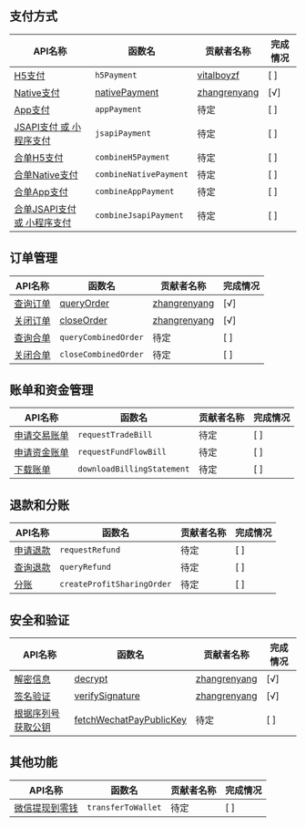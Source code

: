 
## 支付方式
| API名称 | 函数名 | 贡献者名称 | 完成情况 |
|---------|--------|------------|----------|
| [H5支付](https://pay.weixin.qq.com/wiki/doc/apiv3/apis/chapter3_3_1.shtml) | `h5Payment` | [vitalboyzf](https://github.com/vitalboyzf) | [ ] |
| [Native支付](https://pay.weixin.qq.com/wiki/doc/apiv3/apis/chapter3_4_1.shtml) | [nativePayment](docs/nativePayment.md) | [zhangrenyang](https://github.com/zhangrenyang) | [√] |
| [App支付](https://pay.weixin.qq.com/wiki/doc/apiv3/apis/chapter3_2_1.shtml) | `appPayment` | 待定 | [ ] |
| [JSAPI支付 或 小程序支付](https://pay.weixin.qq.com/wiki/doc/apiv3/apis/chapter3_1_1.shtml) | `jsapiPayment` | 待定 | [ ] |
| [合单H5支付](https://pay.weixin.qq.com/wiki/doc/apiv3/apis/chapter5_1_2.shtml) | `combineH5Payment` | 待定 | [ ] |
| [合单Native支付](https://pay.weixin.qq.com/wiki/doc/apiv3/apis/chapter5_1_5.shtml) | `combineNativePayment` | 待定 | [ ] |
| [合单App支付](https://pay.weixin.qq.com/wiki/doc/apiv3/apis/chapter5_1_1.shtml) | `combineAppPayment` | 待定 | [ ] |
| [合单JSAPI支付 或 小程序支付](https://pay.weixin.qq.com/wiki/doc/apiv3/apis/chapter5_1_3.shtml) | `combineJsapiPayment` | 待定 | [ ] |

## 订单管理
| API名称 | 函数名 | 贡献者名称 | 完成情况 |
|---------|--------|------------|----------|
| [查询订单](https://pay.weixin.qq.com/wiki/doc/apiv3/apis/chapter3_1_2.shtml) | [queryOrder](docs/queryOrder.md) | [zhangrenyang](https://github.com/zhangrenyang)  | [√] |
| [关闭订单](https://pay.weixin.qq.com/wiki/doc/apiv3/apis/chapter3_1_3.shtml) | [closeOrder](docs/closeOrder.md) | [zhangrenyang](https://github.com/zhangrenyang)  | [√] |
| [查询合单](https://pay.weixin.qq.com/wiki/doc/apiv3/apis/chapter5_1_11.shtml) | `queryCombinedOrder` | 待定 | [ ] |
| [关闭合单](https://pay.weixin.qq.com/wiki/doc/apiv3/apis/chapter5_1_12.shtml) | `closeCombinedOrder` | 待定 | [ ] |

## 账单和资金管理
| API名称 | 函数名 | 贡献者名称 | 完成情况 |
|---------|--------|------------|----------|
| [申请交易账单](https://pay.weixin.qq.com/wiki/doc/apiv3/apis/chapter3_1_6.shtml) | `requestTradeBill` | 待定 | [ ] |
| [申请资金账单](https://pay.weixin.qq.com/wiki/doc/apiv3/apis/chapter3_1_7.shtml) | `requestFundFlowBill` | 待定 | [ ] |
| [下载账单](https://pay.weixin.qq.com/wiki/doc/apiv3/apis/chapter3_1_8.shtml) | `downloadBillingStatement` | 待定 | [ ] |

## 退款和分账 
| API名称 | 函数名 | 贡献者名称 | 完成情况 |
|---------|--------|------------|----------|
| [申请退款](https://pay.weixin.qq.com/wiki/doc/apiv3/apis/chapter3_2_9.shtml) | `requestRefund` | 待定 | [ ] |
| [查询退款](https://pay.weixin.qq.com/wiki/doc/apiv3/apis/chapter3_2_10.shtml) | `queryRefund` | 待定 | [ ] |
| [分账](https://pay.weixin.qq.com/wiki/doc/apiv3/apis/chapter8_1_1.shtml) | `createProfitSharingOrder` | 待定 | [ ] |

## 安全和验证
| API名称 | 函数名 | 贡献者名称 | 完成情况 |
|---------|--------|------------|----------|
| [解密信息](https://pay.weixin.qq.com/docs/merchant/development/interface-rules/sensitive-data-encryption.html) | [decrypt](docs/decrypt.md) | [zhangrenyang](https://github.com/zhangrenyang)  | [√] |
| [签名验证](https://pay.weixin.qq.com/docs/merchant/development/interface-rules/signature-verification.html) | [verifySignature](docs/verifySignature.md) | [zhangrenyang](https://github.com/zhangrenyang)  | [√] |
| [根据序列号获取公钥](https://pay.weixin.qq.com/docs/merchant/apis/platform-certificate/api-v3-get-certificates/get.html) | [fetchWechatPayPublicKey](docs/fetchWechatPayPublicKey.md) | 待定 | [ ] |

## 其他功能
| API名称 | 函数名 | 贡献者名称 | 完成情况 |
|---------|--------|------------|----------|
| [微信提现到零钱](https://pay.weixin.qq.com/docs/merchant/apis/batch-transfer-to-balance/transfer-batch/initiate-batch-transfer.html) | `transferToWallet` | 待定 | [ ] |
